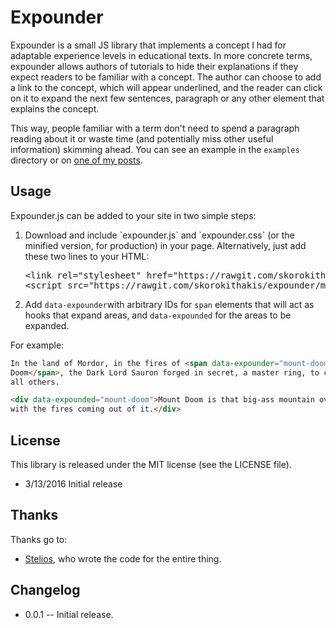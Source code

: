 # Expounder

Expounder is a small JS library that implements a concept I had for adaptable
experience levels in educational texts. In more concrete terms, expounder allows
authors of tutorials to hide their explanations if they expect readers to be
familiar with a concept. The author can choose to add a link to the concept,
which will appear underlined, and the reader can click on it to expand the next
few sentences, paragraph or any other element that explains the concept.

This way, people familiar with a term don't need to spend a paragraph reading
about it or waste time (and potentially miss other useful information) skimming
ahead. You can see an example in the `examples` directory or on [one of my
posts](https://www.stavros.io/posts/building-cheap-home-sensorcontroller/).


## Usage

Expounder.js can be added to your site in two simple steps:

<ol>
<li>Download and include `expounder.js` and `expounder.css` (or the minified
   version, for production) in your page. Alternatively, just add these two
   lines to your HTML:
   
<pre>&lt;link rel="stylesheet" href="https://rawgit.com/skorokithakis/expounder/master/expounder.css" />
&lt;script src="https://rawgit.com/skorokithakis/expounder/master/expounder.js">&lt;/script></pre>

   </li>
   <li>
   Add <code>data-expounder</code>with arbitrary IDs for <code>span</code> elements that will act
   as hooks that expand areas, and <code>data-expounded</code> for the areas to be expanded.
   </li>
</ol>

For example:

```html
In the land of Mordor, in the fires of <span data-expounder="mount-doom">Mount
Doom</span>, the Dark Lord Sauron forged in secret, a master ring, to control
all others.

<div data-expounded="mount-doom">Mount Doom is that big-ass mountain over there
with the fires coming out of it.</div>
````


## License

This library is released under the MIT license (see the LICENSE file).

* 3/13/2016 Initial release


## Thanks

Thanks go to:

* [Stelios](https://github.com/stelabouras), who wrote the code for the entire
  thing.


## Changelog

* 0.0.1 -- Initial release.
